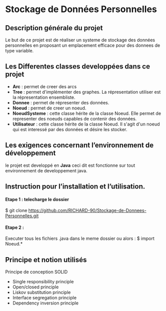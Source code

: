 # Stockage de Données Personnelles
## Description générale du projet
Le but de ce projet est de réaliser un systeme de stockage des données personnelles en proposant un emplacement efficace pour des donnees de type variable.

## Les Differentes classes developpées dans ce projet
* **Arc** : permet de creer des arcs 
* **Tree** : permet d'implémenter des graphes. La répresentation utiliser est la répresentation ensembliste.
* **Donnee** : permet de répresenter des données.
* **Noeud** : permet de creer un noeud. 
* **NoeudSysteme** : cette classe hérite de la classe Noeud. Elle permet de representer des noeuds capables de contenir des données.
* **Utilisateur** : cette classe hérite de la classe Noeud. Il s'agit d'un noeud qui est interessé par des données et désire les stocker.

## Les exigences concernant l’environnement de développement
le projet est developpé en **Java** ceci dit est fonctionne sur tout environnement de developpement java.

## Instruction pour l’installation et l’utilisation.
#### Etape 1 : telecharge le dossier 
$ git clone https://github.com/RICHARD-90/Stockage-de-Donnees-Personnelles.git

#### Etape 2 :
Executer tous les fichiers .java dans le meme dossier
ou alors :
$ import Noeud.*

## Principe et notion utilisés

Principe de conception SOLID
* Single responsibility principle
* Open/closed principle
* Liskov substitution principle
* Interface segregation principle
* Dependency inversion principle

